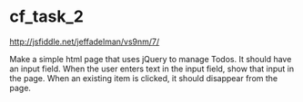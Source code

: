 cf_task_2
=========
http://jsfiddle.net/jeffadelman/vs9nm/7/

Make a simple html page that uses jQuery to manage Todos. It should have an input field. When the user enters text in the input field, show that input in the page. When an existing item is clicked, it should disappear from the page. 
